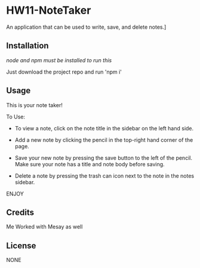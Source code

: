 # HW11-NoteTaker
An application that can be used to write, save, and delete notes.]

## Installation
*node and npm must be installed to run this*

Just download the project repo and run 'npm i'

## Usage 

This is your note taker! 

To Use:

- To view a note, click on the note title in the sidebar on the left hand side.

- Add a new note by clicking the pencil in the top-right hand corner of the page.

- Save your new note by pressing the save button to the left of the pencil. Make sure your note has a title and note body before saving.

- Delete a note by pressing the trash can icon next to the note in the notes sidebar.

ENJOY



## Credits

Me
Worked with Mesay as well

## License

NONE

